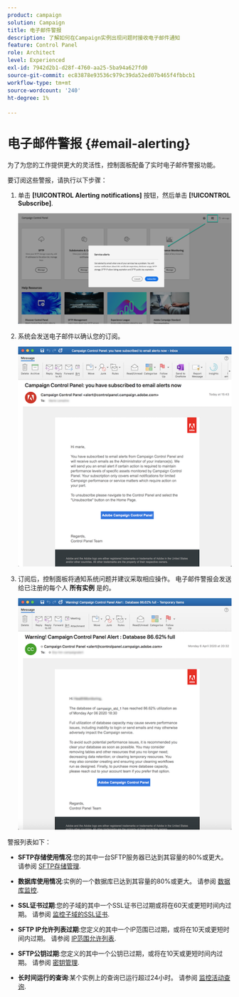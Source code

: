 ```yaml
---
product: campaign
solution: Campaign
title: 电子邮件警报
description: 了解如何在Campaign实例出现问题时接收电子邮件通知
feature: Control Panel
role: Architect
level: Experienced
exl-id: 7942d2b1-d28f-4760-aa25-5ba94a627fd0
source-git-commit: ec83878e93536c979c39da52ed07b465f4fbbcb1
workflow-type: tm+mt
source-wordcount: '240'
ht-degree: 1%

---
```


# 电子邮件警报 {#email-alerting}

为了为您的工作提供更大的灵活性，控制面板配备了实时电子邮件警报功能。

要订阅这些警报，请执行以下步骤：

1. 单击 **[!UICONTROL Alerting notifications]** 按钮，然后单击 **[!UICONTROL Subscribe]**.

   ![](assets/subscribing.png)

1. 系统会发送电子邮件以确认您的订阅。

   ![](assets/email_subscription.png)

1. 订阅后，控制面板将通知系统问题并建议采取相应操作。 电子邮件警报会发送给已注册的每个人 **所有实例** 是的。

   ![](assets/alert_sample.png)

警报列表如下：

* **SFTP存储使用情况**:您的其中一台SFTP服务器已达到其容量的80%或更大。 请参阅 [SFTP存储管理](../../sftp/using/sftp-storage-management.md).

* **数据库使用情况**:实例的一个数据库已达到其容量的80%或更大。 请参阅 [数据库监控](../../performance-monitoring/using/database-monitoring.md).

* **SSL证书过期**:您的子域的其中一个SSL证书已过期或将在60天或更短时间内过期。 请参阅 [监控子域的SSL证书](../../subdomains-certificates/using/monitoring-ssl-certificates.md).

* **SFTP IP允许列表过期**:您定义的其中一个IP范围已过期，或将在10天或更短时间内过期。 请参阅 [IP范围允许列表](../../sftp/using/ip-range-allow-listing.md).

* **SFTP公钥过期**:您定义的其中一个公钥已过期，或将在10天或更短时间内过期。 请参阅 [密钥管理](../../sftp/using/key-management.md).

* **长时间运行的查询**:某个实例上的查询已运行超过24小时。 请参阅 [监控活动查询](database-active-queries.md).